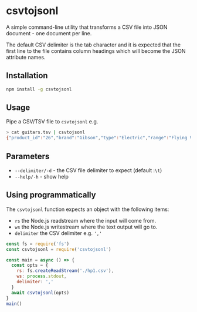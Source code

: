 # csvtojsonl

A simple command-line utility that transforms a CSV file into JSON document - one document per line.

The default CSV delimiter is the tab character and it is expected that the first line to the file contains column headings which will become the JSON attribute names.

## Installation

```sh
npm install -g csvtojsonl
```

## Usage

Pipe a CSV/TSV file to `csvtojsonl` e.g.

```sh
> cat guitars.tsv | csvtojsonl
{"product_id":"26","brand":"Gibson","type":"Electric","range":"Flying V","model":"Flying V 120","country":"USA","year":"2014","colour":"White","price":"1999.00","description":"The Flying V is the original rebel-rousing rocker, way ahead of its time in the late ’50s and still a major style statement today. Following in the footsteps of this iconic guitar, the Limited Run Flying V 120 is the perfect candidate to join in Gibson USA’s 120th Anniversary celebrations. Combining time-tested tonewoods, versatile pickups, and unparalleled Gibson USA craftsmanship at an unbeatable price, the Flying V 120 launches your music into the stratosphere, while making the perfect ticket to the party for collector and player alike.","url":"http://www2.gibson.com/Products/Electric-Guitars/Flying-V/Gibson-USA/Flying-V-120.aspx","image":"http://images.gibson.com/Products/Electric-Guitars/Designer/Gibson-USA/Flying-V-120/Gallery-Images/DV120CWCH1-Finish-Shot.jpg","sold":"FALSE"}
```

## Parameters

- `--delimiter/-d` - the CSV file delimiter to expect (default :`\t`)
- `--help/-h` - show help

## Using programmatically

The `csvtojsonl` function expects an object with the following items:

- `rs` the Node.js readstream where the input will come from.
- `ws` the Node.js writestream where the text output will go to.
- `delimiter` the CSV delimiter e.g. `','`

```js
const fs = require('fs')
const csvtojsonl = require('csvtojsonl')

const main = async () => {
  const opts = {
    rs: fs.createReadStream('./hp1.csv'),
    ws: process.stdout,
    delimiter: ','
  }
  await csvtojsonl(opts)
}
main()
```
